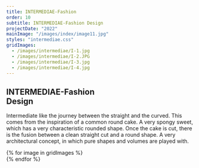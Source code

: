 ```yaml
---
title: INTERMEDIAE-Fashion
order: 10
subtitle: INTERMEDIAE-Fashion Design
projectDate: "2022"
mainImage: "/images/index/image11.jpg"
styles: "intermediae.css"
gridImages:
  - /images/intermediae/I-1.jpg
  - /images/intermediae/I-2.JPG
  - /images/intermediae/I-3.jpg
  - /images/intermediae/I-4.jpg
---
```

<section class="section">
    <div class="details-container">
        <h1 class="title">INTERMEDIAE-Fashion<br>Design</h1>
        <p class="description">Intermediate like the journey between the straight and the curved. This comes from the inspiration of a common round cake. A very spongy sweet, which has a very characteristic rounded shape. Once the cake is cut, there is the fusion between a clean straight cut and a round shape. A very architectural concept, in which pure shapes and volumes are played with.</p>
    </div>
    <div class="grid container">
        <div class="grid one">
            {% for image in gridImages %}
                <div class="image-container">
                    <img class="img" src="{{ image }}" alt="">
                </div>
            {% endfor %}
        </div>
    </div>
</section>